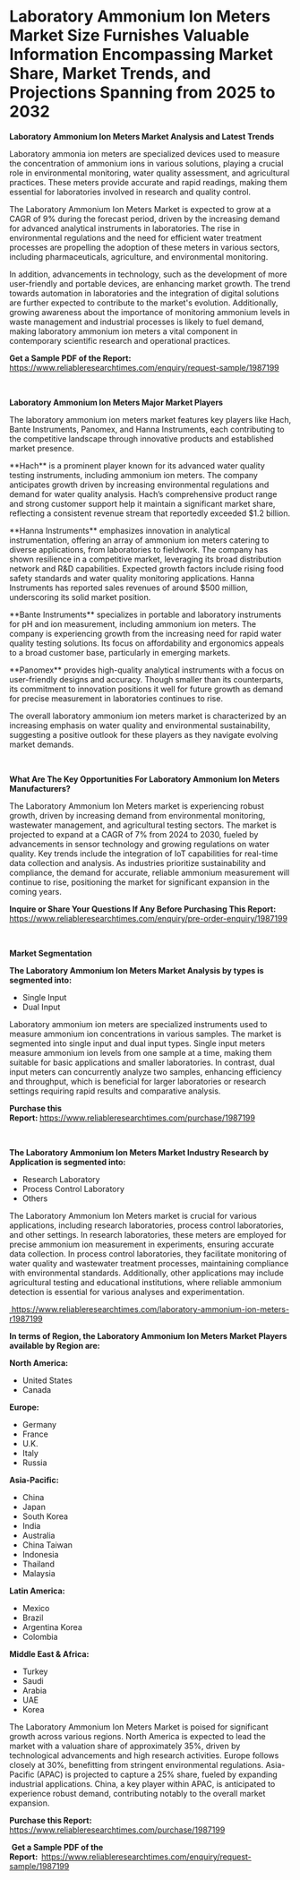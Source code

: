 <p><h1>Laboratory Ammonium Ion Meters Market Size Furnishes Valuable Information Encompassing Market Share, Market Trends, and Projections Spanning from 2025 to 2032</h1></p><p><strong>Laboratory Ammonium Ion Meters Market Analysis and Latest Trends</strong></p>
<p><p>Laboratory ammonia ion meters are specialized devices used to measure the concentration of ammonium ions in various solutions, playing a crucial role in environmental monitoring, water quality assessment, and agricultural practices. These meters provide accurate and rapid readings, making them essential for laboratories involved in research and quality control.</p><p>The Laboratory Ammonium Ion Meters Market is expected to grow at a CAGR of 9% during the forecast period, driven by the increasing demand for advanced analytical instruments in laboratories. The rise in environmental regulations and the need for efficient water treatment processes are propelling the adoption of these meters in various sectors, including pharmaceuticals, agriculture, and environmental monitoring. </p><p>In addition, advancements in technology, such as the development of more user-friendly and portable devices, are enhancing market growth. The trend towards automation in laboratories and the integration of digital solutions are further expected to contribute to the market's evolution. Additionally, growing awareness about the importance of monitoring ammonium levels in waste management and industrial processes is likely to fuel demand, making laboratory ammonium ion meters a vital component in contemporary scientific research and operational practices.</p></p>
<p><strong>Get a Sample PDF of the Report:&nbsp;</strong> <a href="https://www.reliableresearchtimes.com/enquiry/request-sample/1987199?utm_campaign=2246&utm_medium=2&utm_source=Github&utm_content=ia&utm_term=12042025&utm_id=laboratory-ammonium-ion-meters">https://www.reliableresearchtimes.com/enquiry/request-sample/1987199</a></p>
<p>&nbsp;</p>
<p><strong>Laboratory Ammonium Ion Meters Major Market Players</strong></p>
<p><p>The laboratory ammonium ion meters market features key players like Hach, Bante Instruments, Panomex, and Hanna Instruments, each contributing to the competitive landscape through innovative products and established market presence.</p><p>**Hach** is a prominent player known for its advanced water quality testing instruments, including ammonium ion meters. The company anticipates growth driven by increasing environmental regulations and demand for water quality analysis. Hach’s comprehensive product range and strong customer support help it maintain a significant market share, reflecting a consistent revenue stream that reportedly exceeded $1.2 billion.</p><p>**Hanna Instruments** emphasizes innovation in analytical instrumentation, offering an array of ammonium ion meters catering to diverse applications, from laboratories to fieldwork. The company has shown resilience in a competitive market, leveraging its broad distribution network and R&D capabilities. Expected growth factors include rising food safety standards and water quality monitoring applications. Hanna Instruments has reported sales revenues of around $500 million, underscoring its solid market position.</p><p>**Bante Instruments** specializes in portable and laboratory instruments for pH and ion measurement, including ammonium ion meters. The company is experiencing growth from the increasing need for rapid water quality testing solutions. Its focus on affordability and ergonomics appeals to a broad customer base, particularly in emerging markets.</p><p>**Panomex** provides high-quality analytical instruments with a focus on user-friendly designs and accuracy. Though smaller than its counterparts, its commitment to innovation positions it well for future growth as demand for precise measurement in laboratories continues to rise.</p><p>The overall laboratory ammonium ion meters market is characterized by an increasing emphasis on water quality and environmental sustainability, suggesting a positive outlook for these players as they navigate evolving market demands.</p></p>
<p>&nbsp;</p>
<p><strong>What Are The Key Opportunities For Laboratory Ammonium Ion Meters Manufacturers?</strong></p>
<p><p>The Laboratory Ammonium Ion Meters market is experiencing robust growth, driven by increasing demand from environmental monitoring, wastewater management, and agricultural testing sectors. The market is projected to expand at a CAGR of 7% from 2024 to 2030, fueled by advancements in sensor technology and growing regulations on water quality. Key trends include the integration of IoT capabilities for real-time data collection and analysis. As industries prioritize sustainability and compliance, the demand for accurate, reliable ammonium measurement will continue to rise, positioning the market for significant expansion in the coming years.</p></p>
<p><strong>Inquire or Share Your Questions If Any Before Purchasing This Report:</strong> <a href="https://www.reliableresearchtimes.com/enquiry/pre-order-enquiry/1987199?utm_campaign=2246&utm_medium=2&utm_source=Github&utm_content=ia&utm_term=12042025&utm_id=laboratory-ammonium-ion-meters">https://www.reliableresearchtimes.com/enquiry/pre-order-enquiry/1987199</a></p>
<p>&nbsp;</p>
<p><strong>Market Segmentation</strong></p>
<p><strong>The Laboratory Ammonium Ion Meters Market Analysis by types is segmented into:</strong></p>
<p><ul><li>Single Input</li><li>Dual Input</li></ul></p>
<p><p>Laboratory ammonium ion meters are specialized instruments used to measure ammonium ion concentrations in various samples. The market is segmented into single input and dual input types. Single input meters measure ammonium ion levels from one sample at a time, making them suitable for basic applications and smaller laboratories. In contrast, dual input meters can concurrently analyze two samples, enhancing efficiency and throughput, which is beneficial for larger laboratories or research settings requiring rapid results and comparative analysis.</p></p>
<p><strong>Purchase this Report:&nbsp;</strong><a href="https://www.reliableresearchtimes.com/purchase/1987199?utm_campaign=2246&utm_medium=2&utm_source=Github&utm_content=ia&utm_term=12042025&utm_id=laboratory-ammonium-ion-meters">https://www.reliableresearchtimes.com/purchase/1987199</a></p>
<p>&nbsp;</p>
<p><strong>The Laboratory Ammonium Ion Meters Market Industry Research by Application is segmented into:</strong></p>
<p><ul><li>Research Laboratory</li><li>Process Control Laboratory</li><li>Others</li></ul></p>
<p><p>The Laboratory Ammonium Ion Meters market is crucial for various applications, including research laboratories, process control laboratories, and other settings. In research laboratories, these meters are employed for precise ammonium ion measurement in experiments, ensuring accurate data collection. In process control laboratories, they facilitate monitoring of water quality and wastewater treatment processes, maintaining compliance with environmental standards. Additionally, other applications may include agricultural testing and educational institutions, where reliable ammonium detection is essential for various analyses and experimentation.</p></p>
<p><a href="https://www.reliableresearchtimes.com/laboratory-ammonium-ion-meters-r1987199?utm_campaign=2246&utm_medium=2&utm_source=Github&utm_content=ia&utm_term=12042025&utm_id=laboratory-ammonium-ion-meters">&nbsp;https://www.reliableresearchtimes.com/laboratory-ammonium-ion-meters-r1987199</a></p>
<p><strong>In terms of Region, the Laboratory Ammonium Ion Meters Market Players available by Region are:</strong></p>
<p>
    <p> <strong> North America: </strong>
        <ul>
            <li>United States</li>
            <li>Canada</li>
        </ul>
        </p> 
    <p> <strong> Europe: </strong>
        <ul>
            <li>Germany</li>
            <li>France</li>
            <li>U.K.</li>
            <li>Italy</li>
            <li>Russia</li>
        </ul>
        </p> 
    <p> <strong> Asia-Pacific: </strong>
        <ul>
            <li>China</li>
            <li>Japan</li>
            <li>South Korea</li>
            <li>India</li>
            <li>Australia</li>
            <li>China Taiwan</li>
            <li>Indonesia</li>
            <li>Thailand</li>
            <li>Malaysia</li>
        </ul>
        </p> 
    <p> <strong> Latin America: </strong>
        <ul>
            <li>Mexico</li>
            <li>Brazil</li>
            <li>Argentina Korea</li>
            <li>Colombia</li>
        </ul>
        </p> 
    <p> <strong> Middle East & Africa: </strong>
        <ul>
            <li>Turkey</li>
            <li>Saudi</li>
            <li>Arabia</li>
            <li>UAE</li>
            <li>Korea</li>
        </ul>
    </p>
    </p>
<p><p>The Laboratory Ammonium Ion Meters Market is poised for significant growth across various regions. North America is expected to lead the market with a valuation share of approximately 35%, driven by technological advancements and high research activities. Europe follows closely at 30%, benefitting from stringent environmental regulations. Asia-Pacific (APAC) is projected to capture a 25% share, fueled by expanding industrial applications. China, a key player within APAC, is anticipated to experience robust demand, contributing notably to the overall market expansion.</p></p>
<p><strong>Purchase this Report: </strong><a href="https://www.reliableresearchtimes.com/purchase/1987199?utm_campaign=2246&utm_medium=2&utm_source=Github&utm_content=ia&utm_term=12042025&utm_id=laboratory-ammonium-ion-meters">https://www.reliableresearchtimes.com/purchase/1987199</a></p>
<p>&nbsp;<strong>Get a Sample PDF of the Report:&nbsp;&nbsp;</strong><a href="https://www.reliableresearchtimes.com/enquiry/request-sample/1987199?utm_campaign=2246&utm_medium=2&utm_source=Github&utm_content=ia&utm_term=12042025&utm_id=laboratory-ammonium-ion-meters">https://www.reliableresearchtimes.com/enquiry/request-sample/1987199</a></p>
<p><strong></strong></p>
<p><p></p><p></p><p></p></p>